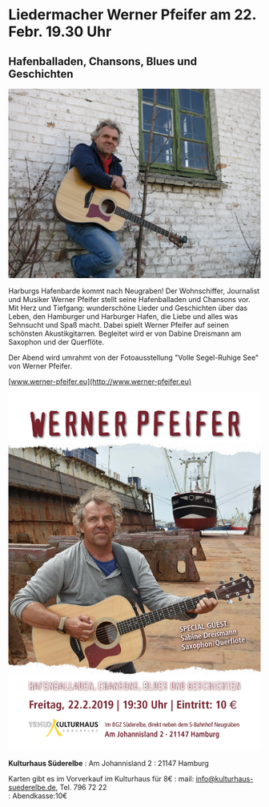 # Liedermacher Werner Pfeifer am 22. Febr. 19.30 Uhr 

## Hafenballaden, Chansons, Blues und Geschichten 

![](/img/Pfeifer.jpg)

Harburgs Hafenbarde kommt nach Neugraben! Der Wohnschiffer, Journalist und Musiker Werner Pfeifer stellt seine
Hafenballaden und Chansons vor. Mit Herz und Tiefgang: wunderschöne Lieder und Geschichten über das Leben,
den Hamburger und Harburger Hafen, die Liebe und alles was Sehnsucht und Spaß macht. Dabei spielt Werner Pfeifer auf
seinen schönsten Akustikgitarren. Begleitet wird er von Dabine Dreismann am Saxophon und der Querflöte. 

Der Abend wird umrahmt von der Fotoausstellung "Volle Segel-Ruhige See" von Werner Pfeifer.  

[www.werner-pfeifer.eu](http://www.werner-pfeifer.eu)

![](/img/Plakat_WP_22.2.19.jpg)

**Kulturhaus Süderelbe**
:   Am Johannisland 2 
:   21147 Hamburg  

Karten gibt es im Vorverkauf im Kulturhaus für 8€
:   mail: info@kulturhaus-suederelbe.de, Tel. 796 72 22  
:   Abendkasse:10€


